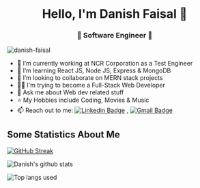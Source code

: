 
<h1 align="center"> Hello, I'm Danish Faisal 👋 </h1>
<h3 align="center">🚀 Software Engineer 🚀</h3>

<p align="left"> <img src="https://visitor-badge.glitch.me/badge?page_id=danish-faisal" alt="danish-faisal" /> </p>

- 🔭 I’m currently working at NCR Corporation as a Test Engineer
- 🌱 I’m learning React JS, Node JS, Express & MongoDB
- 👯 I’m looking to collaborate on MERN stack projects
- 👨‍💻 I'm trying to become a Full-Stack Web Developer
- 💬 Ask me about Web dev related stuff
- ⭐️ My Hobbies include Coding, Movies & Music
- 📫 Reach out to me:  [![Linkedin Badge](https://img.shields.io/badge/-LinkedIn-blue?style=flat-square&logo=Linkedin&logoColor=white&link=)](https://www.linkedin.com/in/danish-faisal/) 
,  [![Gmail Badge](https://img.shields.io/badge/-Gmail-c14438?style=flat-square&logo=Gmail&logoColor=white&link=mailto:danishfaisal.wwe@gmail.com)](mailto:danishfaisal.wwe@gmail.com)

## Some Statistics About Me
[![GitHub Streak](https://github-readme-streak-stats.herokuapp.com?user=danish-faisal&theme=dark&date_format=M%20j%5B%2C%20Y%5D)](https://git.io/streak-stats)

![Danish's github stats](https://github-readme-stats.vercel.app/api?username=danish-faisal&&show_icons=true&title_color=ffffff&icon_color=bb2acf&text_color=daf7dc&bg_color=151515)<br>

![Top langs used](https://github-readme-stats.vercel.app/api/top-langs?username=danish-faisal&&show_icons=true&title_color=ffffff&icon_color=bb2acf&text_color=daf7dc&bg_color=151515)<br>
